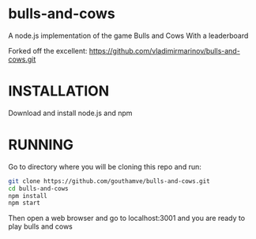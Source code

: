 bulls-and-cows
==============

A node.js implementation of the game Bulls and Cows
With a leaderboard

Forked off the excellent: https://github.com/vladimirmarinov/bulls-and-cows.git

INSTALLATION
=============
Download  and install node.js and npm

RUNNING
=============
Go to directory where you will be cloning this repo and run:
```bash
git clone https://github.com/gouthamve/bulls-and-cows.git
cd bulls-and-cows
npm install
npm start
```
Then open a web browser and go to localhost:3001 and you are ready to play bulls and cows
